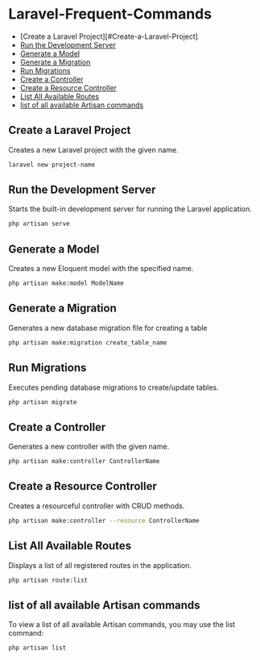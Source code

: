 # Laravel-Frequent-Commands

* [Create a Laravel Project][#Create-a-Laravel-Project]
* [Run the Development Server](#Run-the-Development-Server)
* [Generate a Model](#Generate-a-Model)
* [Generate a Migration](#Generate-a-Migration)
* [Run Migrations](#Run-Migrations)
* [Create a Controller](#Create-a-Controller)
* [Create a Resource Controller](#Create-a-Resource-Controller)
* [List All Available Routes](#ListAllAvailableRoutes)
* [list of all available Artisan commands](#list-of-all-commands)

## Create a Laravel Project
Creates a new Laravel project with the given name.
```sh
laravel new project-name
```

## Run the Development Server
Starts the built-in development server for running the Laravel application.
```sh
php artisan serve
```

## Generate a Model
Creates a new Eloquent model with the specified name.
```sh
php artisan make:model ModelName
```

## Generate a Migration
Generates a new database migration file for creating a table
```sh
php artisan make:migration create_table_name
```

## Run Migrations
Executes pending database migrations to create/update tables.
```sh
php artisan migrate
```

## Create a Controller
Generates a new controller with the given name.
```sh
php artisan make:controller ControllerName
```

## Create a Resource Controller
Creates a resourceful controller with CRUD methods.
```sh
php artisan make:controller --resource ControllerName
```
## List All Available Routes
Displays a list of all registered routes in the application.
```sh
php artisan route:list
```

## list of all available Artisan commands
To view a list of all available Artisan commands, you may use the list command:
```sh
php artisan list
```
